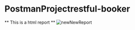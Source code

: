 # PostmanProjectrestful-booker
** This is a html report **
![newNewReport](https://github.com/snchorsiya/PostmanProjectrestful-booker/assets/30314230/c98ed961-7c96-4324-8dcd-662226fc28a9)

